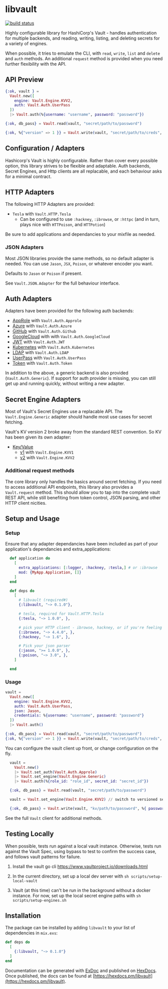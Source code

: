 # libvault

[![build status](https://travis-ci.com/matthewoden/libvault.svg?branch=master)](https://travis-ci.com/matthewoden/libvault)

Highly configurable library for HashiCorp's Vault - handles authentication
for multiple backends, and reading, writing, listing, and deleting secrets
for a variety of engines.

When possible, it tries to emulate the CLI, with `read`, `write`, `list` and
`delete` and `auth` methods. An additional `request` method is provided when you need
further flexibility with the API.

## API Preview

```elixir
{:ok, vault } =
  Vault.new([
    engine: Vault.Engine.KVV2,
    auth: Vault.Auth.UserPass
  ])
  |> Vault.auth(%{username: "username", password: "password"})

{:ok, db_pass} = Vault.read(vault, "secret/path/to/password")

{:ok, %{"version" => 1 }} = Vault.write(vault, "secret/path/to/creds", %{secret: "secrets!"})
```

## Configuration / Adapters

Hashicorp's Vault is highly configurable. Rather than cover every possible option,
this library strives to be flexible and adaptable. Auth backends, Secret
Engines, and Http clients are all replacable, and each behaviour asks for a
minimal contract.

## HTTP Adapters

The following HTTP Adapters are provided:

- `Tesla` with `Vault.HTTP.Tesla`
  - Can be configured to use `:hackney`, `:ibrowse`, or `:httpc` (and in turn, plays nice with `HTTPoison`, and `HTTPotion`)

Be sure to add applications and dependancies to your mixfile as needed.

### JSON Adapters

Most JSON libraries provide the same methods, so no default adapter is needed.
You can use `Jason`, `JSX`, `Poison`, or whatever encoder you want.

Defaults to `Jason` or `Poison` if present.

See `Vault.JSON.Adapter` for the full behaviour interface.

## Auth Adapters

Adapters have been provided for the following auth backends:

- [AppRole](https://www.vaultproject.io/api/auth/approle/index.html) with `Vault.Auth.Approle`
- [Azure](https://www.vaultproject.io/api/auth/approle/index.html) with `Vault.Auth.Azure`
- [GitHub](https://www.vaultproject.io/api/auth/github/index.html) with `Vault.Auth.Github`
- [GoogleCloud](https://www.vaultproject.io/api/auth/gcp/index.html) with with `Vault.Auth.GoogleCloud`
- [JWT](https://www.vaultproject.io/api/auth/jwt/index.html) with `Vault.Auth.JWT`
- [Kubernetes](https://www.vaultproject.io/api/auth/jwt/index.html) with `Vault.Auth.Kubernetes`
- [LDAP](https://www.vaultproject.io/api/auth/ldap/index.html) with `Vault.Auth.LDAP`
- [UserPass](https://www.vaultproject.io/api/auth/userpass/index.html) with `Vault.Auth.UserPass`
- [Token](https://www.vaultproject.io/api/auth/token/index.html#lookup-a-token-self-) with `Vault.Auth.Token`

In addition to the above, a generic backend is also provided (`Vault.Auth.Generic`).
If support for auth provider is missing, you can still get up and running
quickly, without writing a new adapter.

## Secret Engine Adapters

Most of Vault's Secret Engines use a replacable API. The `Vault.Engine.Generic`
adapter should handle most use cases for secret fetching.

Vault's KV version 2 broke away from the standard REST convention. So KV has been given
its own adapter:

- [Key/Value](https://www.vaultproject.io/api/secret/kv/index.html)
  - [v1](https://www.vaultproject.io/api/secret/kv/kv-v1.html) with `Vault.Engine.KVV1`
  - [v2](https://www.vaultproject.io/api/secret/kv/kv-v2.html) with `Vault.Engine.KVV2`

### Additional request methods

The core library only handles the basics around secret fetching. If you need to
access additional API endpoints, this library also provides a `Vault.request`
method. This should allow you to tap into the complete vault REST API, while still
benefiting from token control, JSON parsing, and other HTTP client nicities.

## Setup and Usage

### Setup

Ensure that any adapter dependancies have been included as part of your application's
dependancies and extra_applications:

```elixir
  def application do
    [
      extra_applications: [:logger, :hackney, :tesla,] # or :ibrowse
      mod: {MyApp.Application, []}
    ]
  end

  def deps do
    [
      # libvault (required#)
      {:libvault, "~> 0.1.0"},

      # tesla, required for Vault.HTTP.Tesla
      {:tesla, "~> 1.0.0", },

      # pick your HTTP client - ibrowse, hackney, or if you're feeling bold, :httpc.
      {:ibrowse, "~> 4.4.0", },
      {:hackney, "~> 1.6", },

      # Pick your json parser
      {:jason, ">= 1.0.0", },
      {:poison, "~> 3.0", },
    ]

  end
```

### Usage

```elixir
vault =
  Vault.new([
    engine: Vault.Engine.KVV2,
    auth: Vault.Auth.UserPass,
    json: Jason,
    credentials: %{username: "username", password: "password"}
  ])
  |> Vault.auth()

{:ok, db_pass} = Vault.read(vault, "secret/path/to/password")
{:ok, %{"version" => 1 }} = Vault.write(vault, "secret/path/to/creds", %{secret: "secrets!"})
```

You can configure the vault client up front, or change configuration on the fly.

```elixir
  vault =
    Vault.new()
    |> Vault.set_auth(Vault.Auth.Approle)
    |> Vault.set_engine(Vault.Engine.Generic)
    |> Vault.auth(%{role_id: "role_id", secret_id: "secret_id"})

  {:ok, db_pass} = Vault.read(vault, "secret/path/to/password")

  vault = Vault.set_engine(Vault.Engine.KVV2) // switch to versioned secrets

  {:ok, db_pass} = Vault.write(vault, "kv/path/to/password", %{ password: "db_pass" })
```

See the full `Vault` client for additional methods.

## Testing Locally

When possible, tests run against a local vault instance. Otherwise, tests run against the Vault Spec, using bypass to test to confirm the success case, and follows vault patterns for failure.

1. Install the vault go cli https://www.vaultproject.io/downloads.html

1. In the current directory, set up a local dev server with `sh scripts/setup-local-vault`

1. Vault (at this time) can't be run in the background without a docker instance. For now, set up the local secret engine paths with `sh scripts/setup-engines.sh`

## Installation

The package can be installed
by adding `libvault` to your list of dependencies in `mix.exs`:

```elixir
def deps do
  [
    {:libvault, "~> 0.1.0"}
  ]
end
```

Documentation can be generated with [ExDoc](https://github.com/elixir-lang/ex_doc)
and published on [HexDocs](https://hexdocs.pm). Once published, the docs can
be found at [https://hexdocs.pm/libvault](https://hexdocs.pm/libvault).
